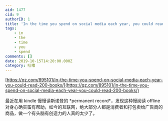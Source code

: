 ```yaml
---
aid: 1477
cid: 9
authorID: 1
title: 'In the time you spend on social media each year, you could read 200 books'
tags:
    - in
    - the
    - time
    - you
    - spend
comments: []
date: 2019-10-15T14:20:00.000Z
category: 吐槽
---
```


[https://qz.com/895101/in-the-time-you-spend-on-social-media-each-year-you-could-read-200-books/](https://qz.com/895101/in-the-time-you-spend-on-social-media-each-year-you-could-read-200-books/)

最近在用 kindle 慢慢读斯诺登的 \*permanent record\*，发现这种慢阅读 offline 对身心确实蛮有帮助，如今的互联网，绝大部分人都是消费者和打包卖给广告商的商品，做一个有头脑有创造力的人真的太少了。
